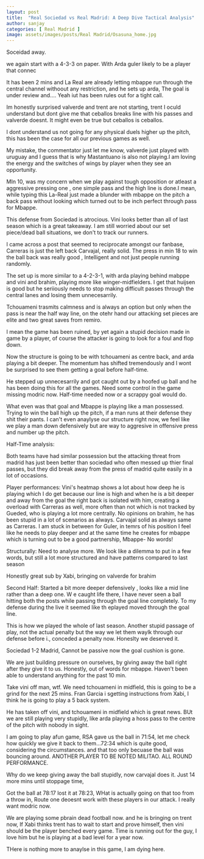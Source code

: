 ```yaml
---
layout: post
title:  "Real Sociedad vs Real Madrid: A Deep Dive Tactical Analysis"
author: sanjay
categories: [ Real Madrid ]
image: assets/images/posts/Real Madrid/Osasuna_home.jpg
---
```

Soceidad away.

we again start with a 4-3-3 on paper. With Arda guler likely to be a player that connec

It has been 2 mins and La Real are already letting mbappe run through the central channel withoout any restriction, and he sets up arda, The goal is under review and.... Yeah iut has been rules out for a tight call.

Im honestly surprised valverde and trent are not starting, trent I oculd understand but dont give me that ceballos breaks line with his passes and valverde doesnt. It might even be true but ceballos is ceballos.

I dont understand us not going for any physical duels higher up the pitch, this has been the case for all our previous games as well.

My mistake, the commentator just let me know, valverde just played with uruguay and I guess that is why Mastantuano is also not playing.I am loving the energy and the switches of wings by player when they see an opportunity.

MIn 10, was my concern when we play against tough opposition or atleast a aggressive pressing one , one simple pass and the high line is done.I mean, while typing this La-Real just made a blunder with mbappe on the pitch a back pass without looking which turned out to be inch perfect through pass for Mbappe.

This defense from Sociedad is atrocious. Vini looks better than all of last season which is a great takeaway. I am still worried about our set piece/dead ball situations, we don't to track our runners.

I came across a post that seemed to reciprocate amongst our fanbase, Carreras is just the left back Carvajal, really solid. The press in min 18 to win the ball back was really good , Intelligent and not just people running randomly.

The set up is more similar to a 4-2-3-1, with arda playing behind mabppe and vini and brahim, playing more like winger-midfielders. I get that huijsen is good but he seriiously needs to stop making difficult passes through the central lanes and losing them unnecesarrily.

Tchouameni trasmits calmness and is always an option but only when the pass is near the half way line, on the otehr hand our attacking set pieces are elite and two great saves from remiro.

I mean the game has been ruined, by yet again a stupid decision made in game by a player, of course the attacker is going to look for a foul and flop down.

Now the structure is going to be with tchouameni as centre back, and arda playing a bit deeper. The momentum has shifted tremendously and I wont be surprised to see them getting a goal before half-time.  

He stepped up unnecesarrily and got caught out by a hoofed up ball and he has been doing this for all the games. Need some control in the game missing modric now. Half-time needed now or a scrappy goal would do. 

What even was that goal and Mbappe is playing like a man possessed. Trying to win the ball high up the pitch, if a man runs at their defense they shit their pants. I can't even anaylyse our structure right now, we feel like we play a man down defensively but are way to aggresive in offensive press and number up the pitch. 

Half-Time analysis:

Both teams have had similar possession but the attacking threat from madrid has just been better than sociedad who often messed up thier final passes, but they did break away from the press of madrid quite easily in a lot of occasions.

Player performances:
Vini's heatmap shows a lot about how deep he is playing which I do get because our line is high and when he is a bit deeper and away from the goal  the right back is isolated with him, creating a overload with Carreras as well, more often than not which is not tracked by Gueded, who is playing a lot more centrally.
No opinions on brahim, he has been stupid in a lot of scenarios as always. Carvajal solid as always same as Carreras. I am stuck in between for Guler, in temrs of his position I feel like he needs to play deeper and at the same time he creates for mbappe which is turning out to be a good partnership, Mbappe- No words!

Structurally: Need to analyse more. We look like a dilemma to put in a few words, but still a lot more structured and have patterns compared to last season

Honestly great sub by Xabi, bringing on valverde for brahim

Second Half:
Started a bit more deeper defensively , looks like a mid line rather than a deep one. W e caught life there, I have never seen a ball hitting both the posts while passing through the goal line completely. To my defense during the live it seemed like th eplayed moved through the goal line. 

This is how we played the whole of last season. Another stupid passage of play, not the actual penalty but the way we let them waylk through our defense before i., conceded a penalty now. Honeslty we deserved it.

Sociedad 1-2 Madrid, Cannot be passive now the goal cushion is gone.

We are just building pressure on ourselves, by giving away the ball right after they give it to us. Honestly, out of words for mbappe. Haven't been able to understand anything for the past 10 min.

Take vini off man, wtf. We need tchouameni in midfield, this is going to be  a grind for the next 25 mins. Fran Garcia i sgetting instructions from Xabi, I think he is going to play a 5 back system.  

He has taken off vini, and tchouameni in midfield which is great news. BUt we are still playing very stupidly, like arda playing a hoss pass to the centre of the pitch with nobody in sight. 

I am going to play afun game, RSA gave us the ball in 71:54, let me check how quickly we give it back to them...72:34 which is quite good, considering the circumstances. and that too only becuase the ball was bouncing around. 
ANOTHER PLAYER TO BE NOTED MILITAO. ALL ROUND PERFORMANCE. 

Why do we keep giving away the ball stupidly, now carvajal does it. Just 14 more mins until stoppage time, 

Got the ball at 78:17 lost it at 78:23, WHat is actually going on that too from a throw in, Route one deoesnt work with these players in our attack. I really want modric now.

We are playing some pbrain dead football now. and he is bringing on trent now, If Xabi thinks trent has to wait to start and prove himself, then vini should be the player benched every game. Time is running out for the guy, I love him but he is playing at a bad level for a year now.

THere is nothing more to anaylse in this game, I am dying here.
